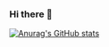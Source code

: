 ### Hi there 👋

[![Anurag's GitHub stats](https://github-readme-stats.vercel.app/api?username=youngyoung0)](https://github.com/anuraghazra/github-readme-stats)

<!--
**youngyoung0/youngyoung0** is a ✨ _special_ ✨ repository because its `README.md` (this file) appears on your GitHub profile.

Here are some ideas to get you started:

- 🔭 I’m currently working on ...
- 🌱 I’m currently learning ...
- 👯 I’m looking to collaborate on ...
- 🤔 I’m looking for help with ...
- 💬 Ask me about ...
- 📫 How to reach me: ...
- 😄 Pronouns: ...
- ⚡ Fun fact: ...
-->
